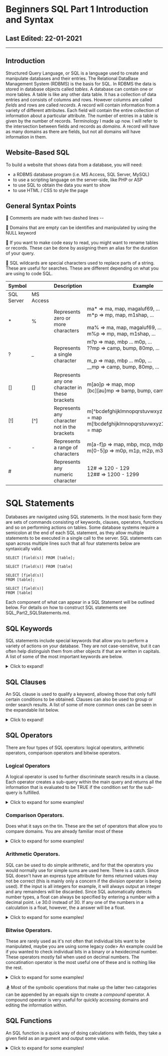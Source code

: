 # Beginners SQL Part 1 Introduction and Syntax #

## Last Edited: 22-01-2021
-------------------------------------------------------------------------------
## Introduction

Structured Query Language, or SQL is a language used to create and manipulate databases and their entries. The Relational DataBase Management System (RDBMS) is the basis for SQL. In RDBMS the data is stored in database objects called *tables*. A database can contain one or more tables. A table is like any other data table. It has a collection of data entries and consists of columns and rows. However columns are called *fields* and rows are called *records*. A record will contain information from a variety of different attributes. Each field will contain the entire collection of information about a particular attribute. The number of entries in a table is given by the number of records. Terminology I made up now. I will refer to the intersection between fields and records as *domains*. A record will have as many domains as there are fields, but not all domains will have information in them.

## Website-Based SQL
To build a website that shows data from a database, you will need:

- a RDBMS database program (i.e. MS Access, SQL Server, MySQL)
- to use a scripting language on the server-side, like PHP or ASP
- to use SQL to obtain the data you want to show
- to use HTML / CSS to style the page

## General Syntax Points
:closed_book: Comments are made with two dashed lines -- 

:green_book: Domains that are empty can be identifies and manipulated by using the NULL keyword 

:blue_book: If you want to make code easy to read, you might want to rename tables or records. These can be done by assigning them an alias for the duration of your query. 

:orange_book: SQL wildcards are special characters used to replace parts of a string. These are useful for searches. These are different depending on what you are using to code SQL. 

| Symbol     |           | Description                                    | Example                                                                                                                                |
|------------|-----------|------------------------------------------------|----------------------------------------------------------------------------------------------------------------------------------------|
| SQL Server | MS Access |                                                |                                                                                                                                        |
|      *     |     %     | Represents zero or more characters             | ma* => ma, map, magaluf69, ... <br>m*p => mp, map, m1shap, ...<br><br>ma% => ma, map, magaluf69, ... <br>m%p => mp, map, m1shap, ...   |
|      ?     |     _     | Represents a single character                  | m?p => map, mbp ... m0p, ...  <br>??mp => camp, bump, 80mp, ...<br><br>m_p => map, mbp ... m0p, ...  <br>__mp => camp, bump, 80mp, ... |
|     []     |     []    | Represents any one character in these brackets | m[ao]p => map, mop<br>[bc][au]mp => bamp, bump, camp, cump                                                                             |
|     [!]    |    [^]    | Represents any character not in the brackets   | m[^bcdefghijklmnopqrstuvwxyz1234567890]p = map <br>m[!bcdefghijklmnopqrstuvwxyz1234567890]p = map                               |
|      -     |     -     | Represents a range of characters               | m[a-f]p => map, mbp, mcp, mdp, mep, mfp <br>m[0-5]p => m0p, m1p, m2p, m3p, m4p, m5p                                                    |
|      #     |           | Represents any numeric character               | 12# => 120 - 129 <br>12## => 1200 - 1299                                                                                               |                                                                   |


# SQL Statements
Databases are navigated using SQL statements. In the most basic form they are sets of commands consisting of keywords, clauses, operators, functions and so on performing actions on tables. Some database systems require a semicolon at the end of each SQL statement, as they allow multiple statements to be executed in a single call to the server. SQL statements can span across multiple lines such that all four statements below are syntaxically valid. 

~~~
SELECT [field(s)] FROM [table]; 

SELECT [field(s)] FROM [table] 

SELECT [field(s)] 
FROM [table]; 

SELECT [field(s)] 
FROM [table]
~~~

Each component of what can appear in a SQL Statement will be outlined below. For details on how to construct SQL statements see SQL_Part2_SQLStatements.md. 

## SQL Keywords
SQL statements include special keywords that allow you to perform a variety of actions on your database. They are not case-sensitive, but it can often help distinguish them from other objects if that are written in capitals.  A list of some of the most important keywords are below. 
<details>
  <summary>Click to expand!</summary>
  
### SELECT 
> extracts data from a database 
### UPDATE 
> updates data in a database
### DELETE 
> deletes data from a database
### CREATE DATABASE 
> creates a new database
### ALTER DATABASE 
> modifies a database
### CREATE TABLE 
> creates a new table
### SELECT INTO
> creates a new table with information from the selected table
### INSERT INTO
> inserts new records into a table 
### INSERT INTO SELECT
>  copies data from a table and inserts it into an existing table
### ALTER TABLE 
> modifies a table
### DROP TABLE 
> deletes a table
### CREATE INDEX 
> creates an index (search key)
### DROP INDEX 
> deletes an index
### CASE
> allows multiple conditions to be tested sequentially outputting a value when the first condition it comes across is true. It uses a WHEN-THEN-ELSE which is akin to IF-THEN-ELSE structures in other languages. 

</details>

## SQL Clauses
An SQL clause is used to qualify a keyword, allowing those that only fulfil certain conditions to be obtained. Clauses can also be used to group or order search results. A list of some of more common ones can be seen in the expandable list below. 

<details>
  <summary>Click to expand!</summary>

### AS
> stores extracted or manipulated data from the database as something else.
### WHERE
> filters records such that only those that fulfill a specified condition are extracted
### HAVING
> filters aggregate records (groups) such that only those that fulfill a specified condition are extracted
### ORDER BY
> orders search results
### GROUP BY
> groups records that share the same values into summary rows
### TOP, LIMIT or ROWNUM
> specifies the number of records to return
### JOIN
> combines rows from two or more different tables, based on a related column between them. There are 5 types of join.
### ON 
> specifies the target of a join 

</details>

## SQL Operators
There are four types of SQL operators: logical operators, arithmetic operators, comparison operators and bitwise operators. 

### Logical Operators
A logical operator is used to further discriminate search results in a clause. Each operator creates a sub-query within the main query and returns all the information that is evaluated to be TRUE if the condition set for the sub-query is fulfilled.

<details>
  <summary>Click to expand for some examples!</summary>

### AND 
> a logical AND. Is TRUE if all conditions separated by AND are TRUE
### OR	
> a logical AND. Is TRUE if any of the conditions separated by OR is TRUE	
### NOT	
> Displays a record if the condition(s) is NOT TRUE	
### UNION
> combines the results from multiple SELECT statements

### ALL	 
> is followed by a set of conditions and returns the records (or part of them) that meet all of the conditions specified.	
### ANY 
> is followed by a set of conditions and returns the records (or part of them) that meet at least one of the conditions specified.
### SOME
>  functionally identical to ANY (from what I can gather)


### BETWEEN	
> evaluated to be TRUE if the information in the domain (also referred to an operand is operated on) is within the a specified range of comparisons	
### EXISTS
> evaluated to be TRUE if the subquery returns at least one record	
### IN
> evaluated to be TRUE if the information in a domain (operand) is equal to one of a list of expressions	
### LIKE
> evaluated to be TRUE if the operand matches a pattern	(useful for evaluating strings)

</details>

### Comparison Operators.
Does what it says on the tin. These are the set of operators that allow you to compare domains. You are already familiar most of these 
<details>
  <summary>Click to expand for some examples!</summary>

#### =	Equal to	
#### >	Greater than	
#### <	Less than	
#### >=	Greater than or equal to	
#### <=	Less than or equal to	
#### <>	Not equal to

</details>

### Arithmetic Operators.
SQL can be used to do simple arithmetic, and for that the operators you would normally use for simple sums are used here. There is a catch. Since SQL doesn't have an express type attribute for items returned values may not be correct (this is mainly only a concern if the division operator is being used). If the input is all integers for example, it will always output an integer and any remainders will be discarded. Since SQL automatically detects number types, a float can always be specified by entering a number with a decimal point. i.e 30.0 instead of 30. If any one of the numbers in a calculation is a float, however, the a answer will be a float.

<details>
  <summary>Click to expand for some examples!</summary>

### +	Add	
### -	Subtract	
### *	Multiply	
### /	Divide	
> Divides two numbers together but retains the variable type. 
### %	Modulo
> When A % B. The modulo operation prints the remainder when B divides into A. This is only reliable for integers. If floats are input, they are rounded down to the nearest integer before the calculation is done. 

</details>

### Bitwise Operators.
These are rarely used as it's not often that individual bits want to be manipulated, maybe you are using some legacy code> An example could be if you wanted to check individual bits in a binary or a hexidecimal number. These operators mostly fail when used on decimal numbers. The concatination operator is the most useful one of these and is nothing like the rest. 

<details>
  <summary>Click to expand for some examples!</summary>

### & - bitwise AND
> 
### | - bitwise OR
> 
### ^ or # - bitwise exculsive OR (XOR)
>
### ~ - bitwise NOT
>
### || - concatination 
> combines by appending multiple fields together. Usually to make a new field from multiple strings.  
~~~
SELECT [field1] || '[####]' || [field2] AS [newfield]
~~~
> The central part of this operation allows user inputs to the new text. Here you can add any string you want including just a space. The AS part allows this to be saved for further manipulation.

</details>

:snowboarder: Most of the symbolic operations that make up the latter two catagories can be appended by an equals sign to create a *compound* operator. A compound operator is very useful for quickly accessing domains and editing the information within. 

## SQL Functions
An SQL function is a quick way of doing calculations with fields, they take a given field as an argument and output some value.    

<details>
  <summary>Click to expand for some examples!</summary>

### MIN(field)
> returns the minimum value in the selected field

### MAX(field)
> returns the maximum value in the selected field

### COUNT(field/criterion)
> return the number of records that filfil certain criteria, or the number of entries in a given field

### AVG(numeric_field)
> returns the mean value of a field consting of numbers 

### SUM(numeric_field)
> returns the sum of all of the values in a numeric field

### ISNULL(field, [value]), IFNULL(field, [value])
> checks if a domain is empty, and if so replaces it in a calculation with [value]

### COALESCE(field)
> reads items in a field iteratively and returns the first non-null value

</details>